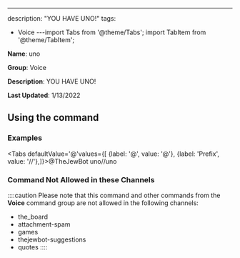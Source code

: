 ---
description: "YOU HAVE UNO!"
tags:
  - Voice
---import Tabs from '@theme/Tabs';
import TabItem from '@theme/TabItem';

**Name**: uno

**Group**: Voice

**Description**: YOU HAVE UNO!

**Last Updated**: 1/13/2022

## Using the command

### Examples
<Tabs defaultValue='@'values={[ {label: '@', value: '@'}, {label: 'Prefix', value: '//'},]}><TabItem value='@'>@TheJewBot uno</TabItem><TabItem value='//'>//uno</TabItem></Tabs>

### Command Not Allowed in these Channels
::::caution Please note that this command and other commands from the **Voice** command group are not allowed in the following channels:
- the_board
- attachment-spam
- games
- thejewbot-suggestions
- quotes
::::